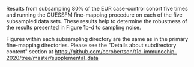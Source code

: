 Results from subsampling 80% of the EUR case-control cohort five times and running the GUESSFM fine-mapping procedure on each of the five subsampled data sets. These results help to determine the robustness of the results presented in Figure 1b-d to sampling noise. 

Figures within each subsampling directory are the same as in the primary fine-mapping directories. Please see the "Details about subdirectory content" section at https://github.com/ccrobertson/t1d-immunochip-2020/tree/master/supplemental_data


